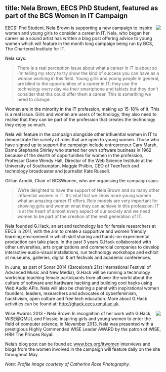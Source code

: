 title: Nela Brown, EECS PhD Student, featured as part of the BCS Women in IT Campaign
-----

<img src="http://www.eecs.qmul.ac.uk/assets/img/uploads/news-image/_grid-10/Nela_03_Catherine_Rose_Photography.jpeg" style="float:right"/>

EECS’ Phd Student, Nela Brown is supporting a new campaign to inspire women and young girls to consider a career in IT. Nela, who began her career as a sound artist has written a blog post offering advice to young women which will feature in the month long campaign being run by BCS, The Chartered Institute for IT.


Nela says:

> There is a real perception issue about what a career in IT is about so I’m telling my story to try show the kind of success you can have as a woman working in this field. Young girls and young people in general, are blind to the opportunities of a career in IT; they use the technology every day via their smartphone and tablets but they don’t consider that this could offer them a career.  This is something we need to change.

Women are in the minority in the IT profession, making up 15-18% of it. This is a real issue. Girls and women are users of technology, they also need to realise that they can be part of the profession that creates the technology they enjoy so much.

Nela will feature in the campaign alongside other influential women in IT to demonstrate the variety of roles that are open to young women.  Those who have signed up to support the campaign include entrepreneur Cary Marsh, Dame Stephanie Shirley who started her own software business in 1962 because of the dearth of opportunities for women in the profession, Professor Dame Wendy Hall, Director of the Web Science Institute at the University of Southampton, Maggie Philbin, CEO of TeenTech and technology broadcaster and journalist Kate Russell.


Gillian Arnold, Chair of BCSWomen, who are organising the campaign says:

> We’re delighted to have the support of Nela Brown and so many other influential women in IT. It’s vital that we show more young women what an amazing career IT offers. Role models are very important for showing girls and women what they can achieve in this profession; IT is at the heart of almost every aspect of our society and we need women to be part of the creation of the next generation of IT.

Nela founded G.Hack, an art and technology lab for female researchers at EECS in 2011, with the aim to create a supportive and women friendly learning environment in which skill sharing and hands-on experimental production can take place. In the past 3 years G.Hack collaborated with other universities, arts organizations and commercial companies to develop interactive audio-visual installations, run technology workshops and exhibit at museums, galleries, digital & art festivals and academic conferences.

In June, as part of Sonar 2014 (Barcelona’s 21st International Festival of Advanced Music and New Media), G.Hack will be running a technology workshop teaching female participants from all over the world about the culture of software and hardware hacking and building cool hacks using Web Audio APIs. Nela will also be chairing a panel with inspirational women founders, leaders, researchers and advocates of cyberfeminism, hacktivism, open culture and free tech education. More about G.Hack activities can be found at: http://ghack.eecs.qmul.ac.uk.

<img src="http://www.eecs.qmul.ac.uk/assets/img/uploads/news-image/Nela_Brown_WISE2013_Awards_crop.jpg" style="float:right;" />

Wise Awards 2013 - Nela Brown In recognition of her work with G.Hack, WISE@QMUL and Flossie, inspiring girls and young women to enter the field of computer science, in November 2013, Nela was presented with a prestigious Highly Commended WISE Leader AWARD by the patron of WISE, HRH The Princes Royal.

Nela’s blog post can be found at: www.bcs.org/itwomen interviews and blogs from the women involved in the campaign will feature daily on the site throughout May.

*Note: Profile image courtesy of Catherine Rose Photography.*
